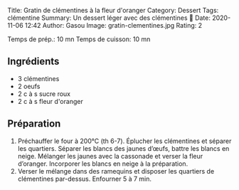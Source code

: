 Title: Gratin de clémentines à la fleur d'oranger
Category: Dessert
Tags: clémentine
Summary: Un dessert léger avec des clémentines 🍊
Date:  2020-11-06 12:42
Author: Gasou
Image: gratin-clementines.jpg
Rating: 2

Temps de prép.: 10 mn
Temps de cuisson: 10 mn

## Ingrédients
- 3 clémentines
- 2 oeufs
- 2 c à s sucre roux
- 2 c à s fleur d'oranger

## Préparation
1. Préchauffer le four à 200°C (th 6-7). Éplucher les clémentines et séparer les quartiers. Séparer les blancs des jaunes d’œufs, battre les blancs en neige. Mélanger les jaunes avec la cassonade et verser la fleur d’oranger. Incorporer les blancs en neige à la préparation.
2. Verser le mélange dans des ramequins et disposer les quartiers de clémentines par-dessus. Enfourner 5 à 7 min.
